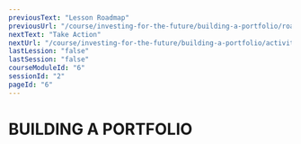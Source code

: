 ```yaml
---
previousText: "Lesson Roadmap"
previousUrl: "/course/investing-for-the-future/building-a-portfolio/roadmap"
nextText: "Take Action"
nextUrl: "/course/investing-for-the-future/building-a-portfolio/activities"
lastLession: "false"
lastSession: "false"
courseModuleId: "6"
sessionId: "2"
pageId: "6"
---
```



# BUILDING A PORTFOLIO

<sparkle-video-player src="./animation/m4l4.mp4" />